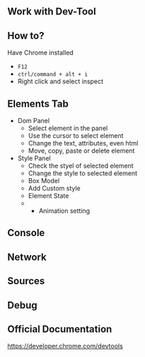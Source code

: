 Work with Dev-Tool
---------------------
## How to?
Have Chrome installed
- `F12`
- `ctrl/command + alt + i`
- Right click and select inspect

## Elements Tab
- Dom Panel
  - Select element in the panel
  - Use the cursor to select element
  - Change the text, attributes, even html
  - Move, copy, paste or delete element
- Style Panel
  - Check the styel of selected element
  - Change the style to selected element
  - Box Model
  - Add Custom style
  - Element State
  - * Animation setting
## Console

## Network

## Sources

## Debug

## Official Documentation
https://developer.chrome.com/devtools
